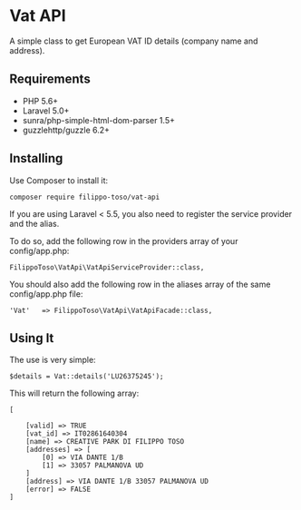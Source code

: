 # Vat API

A simple class to get European VAT ID details (company name and address).

## Requirements

- PHP 5.6+
- Laravel 5.0+
- sunra/php-simple-html-dom-parser 1.5+
- guzzlehttp/guzzle 6.2+

## Installing

Use Composer to install it:

```
composer require filippo-toso/vat-api
```

If you are using Laravel < 5.5, you also need to register the service provider and the alias.

To do so, add the following row in the providers array of your config/app.php:

```
FilippoToso\VatApi\VatApiServiceProvider::class,
```

You should also add the following row in the aliases array of the same config/app.php file:

```
'Vat'   => FilippoToso\VatApi\VatApiFacade::class,
```

## Using It

The use is very simple:

```
$details = Vat::details('LU26375245');
```

This will return the following array:

```
[

    [valid] => TRUE
    [vat_id] => IT02861640304
    [name] => CREATIVE PARK DI FILIPPO TOSO
    [addresses] => [
        [0] => VIA DANTE 1/B
        [1] => 33057 PALMANOVA UD
    ]
    [address] => VIA DANTE 1/B 33057 PALMANOVA UD
    [error] => FALSE
]
```
